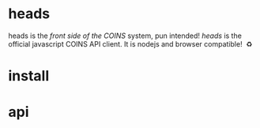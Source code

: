 # heads
heads is the _front side of the COINS_ system, pun intended!  _heads_ is the official javascript COINS API client.  It is nodejs and browser compatible!  ♻️

# install

# api

